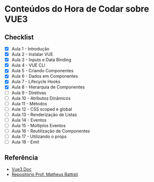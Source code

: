 # Conteúdos do Hora de Codar sobre VUE3

## Checklist

- [x]  Aula 1 - Introdução
- [x]  Aula 2 - Instalar VUE
- [x]  Aula 3 - Inputs e Data Binding
- [x]  Aula 4 - VUE CLI
- [x]  Aula 5 - Criando Componentes
- [x]  Aula 6 - Dados em Componentes
- [x]  Aula 7 - Lifecycle Hooks
- [x]  Aula 8 - Hierarquia de Componentes
- [ ]  Aula 9 - Diretivas
- [ ]  Aula 10 - Atributos Dinâmicos
- [ ]  Aula 11 - Métodos
- [ ]  Aula 12 - CSS scoped e global
- [ ]  Aula 13 - Renderização de Listas
- [ ]  Aula 14 - Eventos
- [ ]  Aula 15 - Múltiplos Eventos
- [ ]  Aula 16 - Reutilização de Componentes
- [ ]  Aula 17 - Utilizando o props
- [ ]  Aula 18 - Emit
## Referência

 - [Vue3 Doc](https://vuejs.org/guide/introduction.html)
 - [Repositório Prof. Matheus Battisti](https://github.com/matheusbattisti/curso_vue_yt)